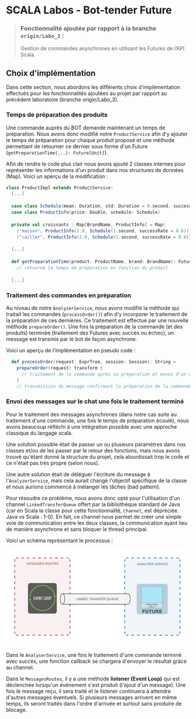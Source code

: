 # SCALA Labos - Bot-tender Future

> ### Fonctionnalité ajoutée par rapport à la branche `origin/Labo_3` :
> 
> Gestion de commandes asynchrones en utilisant les Futures de l’API Scala.

## Choix d'implémentation

Dans cette section, nous abordons les différents choix d'implémentation effectués pour les fonctionnalités ajoutées au projet par rapport au précédent laboratoire (branche origin/Labo_3).

### Temps de préparation des produits

Une commande auprès du BOT demande maintenant un temps de préparation. 
Nous avons donc modifié notre `ProductService` afin d'y ajouter le temps de préparation pour chaque produit proposé et une méthode permettant de retourner ce dernier sous forme d'un Future (`getPreparationTime(...): Future[Unit]`).

Afin de rendre le code plus clair nous avons ajouté 2 classes internes pour représenter les informations d'un produit dans nos structures de données (Map). Voici un aperçu de la modification :

```scala
class ProductImpl extends ProductService:
  [...]

  case class Schedule(mean: Duration, std: Duration = 0.second, successRate: Double = 1.0)
  case class ProductInfo(price: Double, schedule: Schedule)

  private val croissants : Map[BrandName, ProductInfo] = Map(
    ("maison", ProductInfo(2.0, Schedule(1.second, successRate = 0.6))),
    ("cailler", ProductInfo(2.0, Schedule(1.second, successRate = 0.6))))
    
  [...]

  def getPreparationTime(product: ProductName, brand: BrandName): Future[Unit] =
    // retourne le temps de préparation en fonction du produit

  [...]
```

### Traitement des commandes en préparation

Au niveau de notre `AnalyzerService`, nous avons modifié la méthode qui traitait les commandes (`processOrder()`) afin d'y incorporer le traitement de la préparation de ces dernières. 
Ce traitement est effectué par une nouvelle méthode `prepareOrder()`.
Une fois la préparation de la commande (et des produits) terminée (traitement des Futures avec succès ou échec), un message est transmis par le bot de façon asynchrone.

Voici un aperçu de l'implémentation en pseudo code :

```scala
  def processOrder(request: ExprTree, session: Session): String =
    prepareOrder(request) transform {
      // traitement de la commande après sa préparation et envoi d'un message en conséquence du résultat
    }
    // transmission du message confirmant la préparation de la commande
```

### Envoi des messages sur le chat une fois le traitement terminé

Pour le traitement des messages asynchrones (dans notre cas suite au traitement d'une commande, une fois le temps de préparation écoulé), nous avons beaucoup réfléchi à une intégration possible avec une approche classique du langage scala.

Une solution possible était de passer un ou plusieurs paramètres dans nos classes et/ou de les passer par le retour des fonctions, mais nous avons trouvé qu'étant donné la structure du projet, cela alourdissait trop le code et ce n'était pas très propre (selon nous).

Une autre solution était de déléguer l'écriture du message à l'`AnalyzerService`, mais cela aurait changé l'objectif spécifique de la classe et nous aurions commencé à mélanger les tâches (bad pattern).

Pour résoudre ce problème, nous avons donc opté pour l'utilisation d'un channel `LinkedTransferQueue` offert par la bibliothèque standard de Java (car en Scala la classe pour cette fonctionnalité, `Channel`, est dépréciée. Java vs Scala : 1-0). 
En fait, ce channel nous permet de créer une simple voie de communication entre les deux classes, la communication ayant lieu de manière asynchrone et sans bloquer le thread principal.

Voici un schéma représentant le processus :

![](images/channel_diagram.png)

Dans le `AnalyserService`, une fois le traitement d'une commande terminé avec succès, une fonction callback se chargera d'envoyer le résultat grâce au channel.

Dans le `MessagesRoutes`, il y a une méthode **listener (Event Loop)** qui est déclenchée lorsqu'un événement s'est produit (l'ajout d'un message). Une fois le message reçu, il sera traité et le listener continuera à attendre d'autres messages éventuels. Si plusieurs messages arrivent en même temps, ils seront traités dans l'ordre d'arrivée et surtout sans produire de blocage.

